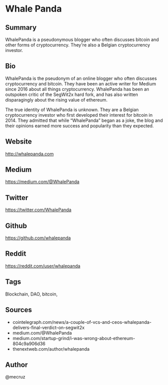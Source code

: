 # Whale Panda

## Summary
WhalePanda is a pseudonymous blogger who often discusses bitcoin and other forms of cryptocurrency. They're also a Belgian cryptocurrency investor.

## Bio
WhalePanda is the pseudonym of an online blogger who often discusses cryptocurrency and bitcoin. They have been an active writer for Medium since 2016 about all things cryptocurrency. WhalePanda has been an outspoken critic of the SegWit2x hard fork, and has also written disparagingly about the rising value of ethereum. 

The true identity of WhalePanda is unknown. They are a Belgian cryptocurrency investor who first developed their interest for bitcoin in 2014. They admitted that while “WhalePanda” began as a joke, the blog and their opinions earned more success and popularity than they expected. 

## Website
http://whalepanda.com

## Medium
https://medium.com/@WhalePanda

## Twitter
https://twitter.com/WhalePanda

## Github
https://github.com/whalepanda

## Reddit
https://reddit.com/user/whalepanda

## Tags
Blockchain, DAO, bitcoin,

## Sources
- cointelegraph.com/news/a-couple-of-vcs-and-ceos-whalepanda-delivers-final-verdict-on-segwit2x
- medium.com/@WhalePanda
- medium.com/startup-grind/i-was-wrong-about-ethereum-804c9a906d36
- thenextweb.com/author/whalepanda

## Author
@mecruz
